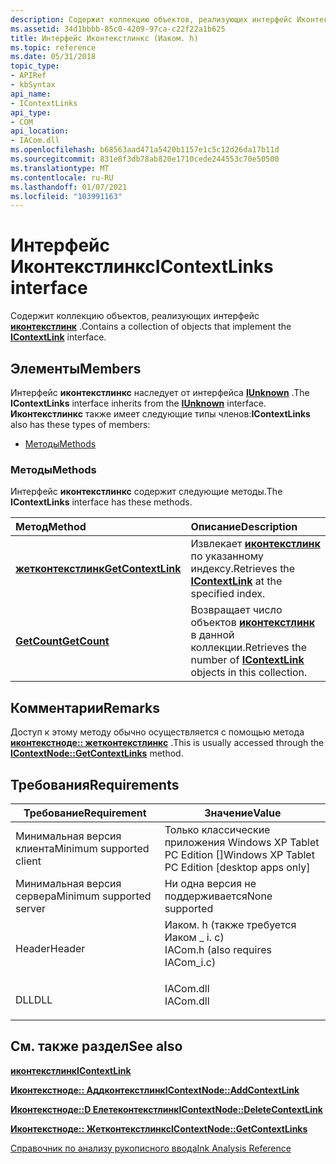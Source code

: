 ```yaml
---
description: Содержит коллекцию объектов, реализующих интерфейс Иконтекстлинк.
ms.assetid: 34d1bbbb-85c0-4209-97ca-c22f22a1b625
title: Интерфейс Иконтекстлинкс (Иаком. h)
ms.topic: reference
ms.date: 05/31/2018
topic_type:
- APIRef
- kbSyntax
api_name:
- IContextLinks
api_type:
- COM
api_location:
- IACom.dll
ms.openlocfilehash: b68563aad471a5420b1157e1c5c12d26da17b11d
ms.sourcegitcommit: 831e8f3db78ab820e1710cede244553c70e50500
ms.translationtype: MT
ms.contentlocale: ru-RU
ms.lasthandoff: 01/07/2021
ms.locfileid: "103991163"
---
```

# <a name="icontextlinks-interface"></a><span data-ttu-id="f7ba7-103">Интерфейс Иконтекстлинкс</span><span class="sxs-lookup"><span data-stu-id="f7ba7-103">IContextLinks interface</span></span>

<span data-ttu-id="f7ba7-104">Содержит коллекцию объектов, реализующих интерфейс [**иконтекстлинк**](icontextlink.md) .</span><span class="sxs-lookup"><span data-stu-id="f7ba7-104">Contains a collection of objects that implement the [**IContextLink**](icontextlink.md) interface.</span></span>

## <a name="members"></a><span data-ttu-id="f7ba7-105">Элементы</span><span class="sxs-lookup"><span data-stu-id="f7ba7-105">Members</span></span>

<span data-ttu-id="f7ba7-106">Интерфейс **иконтекстлинкс** наследует от интерфейса [**IUnknown**](/windows/desktop/api/unknwn/nn-unknwn-iunknown) .</span><span class="sxs-lookup"><span data-stu-id="f7ba7-106">The **IContextLinks** interface inherits from the [**IUnknown**](/windows/desktop/api/unknwn/nn-unknwn-iunknown) interface.</span></span> <span data-ttu-id="f7ba7-107">**Иконтекстлинкс** также имеет следующие типы членов:</span><span class="sxs-lookup"><span data-stu-id="f7ba7-107">**IContextLinks** also has these types of members:</span></span>

-   [<span data-ttu-id="f7ba7-108">Методы</span><span class="sxs-lookup"><span data-stu-id="f7ba7-108">Methods</span></span>](#methods)

### <a name="methods"></a><span data-ttu-id="f7ba7-109">Методы</span><span class="sxs-lookup"><span data-stu-id="f7ba7-109">Methods</span></span>

<span data-ttu-id="f7ba7-110">Интерфейс **иконтекстлинкс** содержит следующие методы.</span><span class="sxs-lookup"><span data-stu-id="f7ba7-110">The **IContextLinks** interface has these methods.</span></span>



| <span data-ttu-id="f7ba7-111">Метод</span><span class="sxs-lookup"><span data-stu-id="f7ba7-111">Method</span></span>                                                 | <span data-ttu-id="f7ba7-112">Описание</span><span class="sxs-lookup"><span data-stu-id="f7ba7-112">Description</span></span>                                                                                         |
|:-------------------------------------------------------|:----------------------------------------------------------------------------------------------------|
| [<span data-ttu-id="f7ba7-113">**жетконтекстлинк**</span><span class="sxs-lookup"><span data-stu-id="f7ba7-113">**GetContextLink**</span></span>](icontextlinks-getcontextlink.md) | <span data-ttu-id="f7ba7-114">Извлекает [**иконтекстлинк**](icontextlink.md) по указанному индексу.</span><span class="sxs-lookup"><span data-stu-id="f7ba7-114">Retrieves the [**IContextLink**](icontextlink.md) at the specified index.</span></span><br/>               |
| [<span data-ttu-id="f7ba7-115">**GetCount**</span><span class="sxs-lookup"><span data-stu-id="f7ba7-115">**GetCount**</span></span>](icontextlinks-getcount.md)             | <span data-ttu-id="f7ba7-116">Возвращает число объектов [**иконтекстлинк**](icontextlink.md) в данной коллекции.</span><span class="sxs-lookup"><span data-stu-id="f7ba7-116">Retrieves the number of [**IContextLink**](icontextlink.md) objects in this collection.</span></span><br/> |



 

## <a name="remarks"></a><span data-ttu-id="f7ba7-117">Комментарии</span><span class="sxs-lookup"><span data-stu-id="f7ba7-117">Remarks</span></span>

<span data-ttu-id="f7ba7-118">Доступ к этому методу обычно осуществляется с помощью метода [**иконтекстноде:: жетконтекстлинкс**](icontextnode-getcontextlinks.md) .</span><span class="sxs-lookup"><span data-stu-id="f7ba7-118">This is usually accessed through the [**IContextNode::GetContextLinks**](icontextnode-getcontextlinks.md) method.</span></span>

## <a name="requirements"></a><span data-ttu-id="f7ba7-119">Требования</span><span class="sxs-lookup"><span data-stu-id="f7ba7-119">Requirements</span></span>



| <span data-ttu-id="f7ba7-120">Требование</span><span class="sxs-lookup"><span data-stu-id="f7ba7-120">Requirement</span></span> | <span data-ttu-id="f7ba7-121">Значение</span><span class="sxs-lookup"><span data-stu-id="f7ba7-121">Value</span></span> |
|-------------------------------------|---------------------------------------------------------------------------------------------------------------|
| <span data-ttu-id="f7ba7-122">Минимальная версия клиента</span><span class="sxs-lookup"><span data-stu-id="f7ba7-122">Minimum supported client</span></span><br/> | <span data-ttu-id="f7ba7-123">Только классические приложения Windows XP Tablet PC Edition \[\]</span><span class="sxs-lookup"><span data-stu-id="f7ba7-123">Windows XP Tablet PC Edition \[desktop apps only\]</span></span><br/>                                                 |
| <span data-ttu-id="f7ba7-124">Минимальная версия сервера</span><span class="sxs-lookup"><span data-stu-id="f7ba7-124">Minimum supported server</span></span><br/> | <span data-ttu-id="f7ba7-125">Ни одна версия не поддерживается</span><span class="sxs-lookup"><span data-stu-id="f7ba7-125">None supported</span></span><br/>                                                                                     |
| <span data-ttu-id="f7ba7-126">Header</span><span class="sxs-lookup"><span data-stu-id="f7ba7-126">Header</span></span><br/>                   | <dl> <span data-ttu-id="f7ba7-127"><dt>Иаком. h (также требуется Иаком \_ i. c)</dt></span><span class="sxs-lookup"><span data-stu-id="f7ba7-127"><dt>IACom.h (also requires IACom\_i.c)</dt></span></span> </dl> |
| <span data-ttu-id="f7ba7-128">DLL</span><span class="sxs-lookup"><span data-stu-id="f7ba7-128">DLL</span></span><br/>                      | <dl> <span data-ttu-id="f7ba7-129"><dt>IACom.dll</dt></span><span class="sxs-lookup"><span data-stu-id="f7ba7-129"><dt>IACom.dll</dt></span></span> </dl>                          |



## <a name="see-also"></a><span data-ttu-id="f7ba7-130">См. также раздел</span><span class="sxs-lookup"><span data-stu-id="f7ba7-130">See also</span></span>

<dl> <dt>

[<span data-ttu-id="f7ba7-131">**иконтекстлинк**</span><span class="sxs-lookup"><span data-stu-id="f7ba7-131">**IContextLink**</span></span>](icontextlink.md)
</dt> <dt>

[<span data-ttu-id="f7ba7-132">**Иконтекстноде:: Аддконтекстлинк**</span><span class="sxs-lookup"><span data-stu-id="f7ba7-132">**IContextNode::AddContextLink**</span></span>](icontextnode-addcontextlink.md)
</dt> <dt>

[<span data-ttu-id="f7ba7-133">**Иконтекстноде::D Елетеконтекстлинк**</span><span class="sxs-lookup"><span data-stu-id="f7ba7-133">**IContextNode::DeleteContextLink**</span></span>](icontextnode-deletecontextlink.md)
</dt> <dt>

[<span data-ttu-id="f7ba7-134">**Иконтекстноде:: Жетконтекстлинкс**</span><span class="sxs-lookup"><span data-stu-id="f7ba7-134">**IContextNode::GetContextLinks**</span></span>](icontextnode-getcontextlinks.md)
</dt> <dt>

[<span data-ttu-id="f7ba7-135">Справочник по анализу рукописного ввода</span><span class="sxs-lookup"><span data-stu-id="f7ba7-135">Ink Analysis Reference</span></span>](ink-analysis-reference.md)
</dt> </dl>

 

